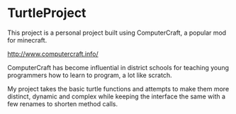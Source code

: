 # TurtleProject

This project is a personal project built using ComputerCraft, a popular mod for minecraft.

http://www.computercraft.info/

ComputerCraft has become influential in district schools for teaching young programmers how to learn to program, a lot like scratch.


My project takes the basic turtle functions and attempts to make them more distinct, dynamic and complex while keeping the interface the same with a few renames to shorten method calls.
